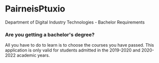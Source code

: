# PairneisPtuxio
Department of Digital Industry Technologies - Bachelor Requirements

### Are you getting a bachelor's degree?

All you have to do to learn is to choose the courses you have passed.
This application is only valid for students admitted in the 2019-2020 and 2020-2022 academic years.
